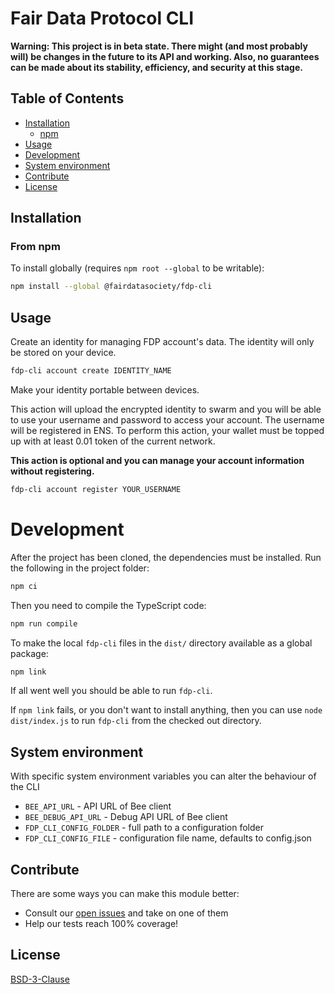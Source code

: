 # Fair Data Protocol CLI

**Warning: This project is in beta state. There might (and most probably will) be changes in the future to its API and working. Also, no guarantees can be made about its stability, efficiency, and security at this stage.**

## Table of Contents

- [Installation](#installation)
  - [npm](#from-npm)
- [Usage](#usage)
- [Development](#development)
- [System environment](#system-environment)
- [Contribute](#contribute)
- [License](#license)

## Installation

### From npm

To install globally (requires `npm root --global` to be writable):

```sh
npm install --global @fairdatasociety/fdp-cli
```

## Usage

Create an identity for managing FDP account's data. The identity will only be stored on your device.

```sh
fdp-cli account create IDENTITY_NAME
```

Make your identity portable between devices.

This action will upload the encrypted identity to swarm and you will be able to use your username and password to access your account. The username will be registered in ENS. To perform this action, your wallet must be topped up with at least 0.01 token of the current network.

**This action is optional and you can manage your account information without registering.**

```sh
fdp-cli account register YOUR_USERNAME
```

# Development

After the project has been cloned, the dependencies must be
installed. Run the following in the project folder:

```sh
npm ci
```

Then you need to compile the TypeScript code:

```sh
npm run compile
```

To make the local `fdp-cli` files in the `dist/` directory available as a global package:

```sh
npm link
```

If all went well you should be able to run `fdp-cli`.

If `npm link` fails, or you don't want to install anything, then you
can use `node dist/index.js` to run `fdp-cli` from the checked out
directory.

## System environment

With specific system environment variables you can alter the behaviour of the CLI

* `BEE_API_URL` - API URL of Bee client
* `BEE_DEBUG_API_URL` - Debug API URL of Bee client
* `FDP_CLI_CONFIG_FOLDER` - full path to a configuration folder
* `FDP_CLI_CONFIG_FILE` - configuration file name, defaults to config.json

## Contribute

There are some ways you can make this module better:

- Consult our [open issues](https://github.com/fairDataSociety/fdp-cli/issues) and take on one of them
- Help our tests reach 100% coverage!

## License

[BSD-3-Clause](./LICENSE)
